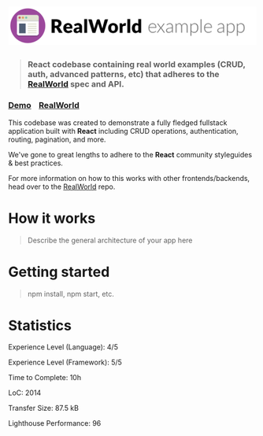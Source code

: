 # ![RealWorld Example App](../../logo.png)

> ### React codebase containing real world examples (CRUD, auth, advanced patterns, etc) that adheres to the [RealWorld](https://github.com/gothinkster/realworld) spec and API.


### [Demo](https://demo.realworld.io/)&nbsp;&nbsp;&nbsp;&nbsp;[RealWorld](https://github.com/gothinkster/realworld)


This codebase was created to demonstrate a fully fledged fullstack application built with **React** including CRUD operations, authentication, routing, pagination, and more.

We've gone to great lengths to adhere to the **React** community styleguides & best practices.

For more information on how to this works with other frontends/backends, head over to the [RealWorld](https://github.com/gothinkster/realworld) repo.


# How it works

> Describe the general architecture of your app here

# Getting started

> npm install, npm start, etc.

# Statistics

Experience Level (Language): 4/5

Experience Level (Framework): 5/5

Time to Complete: 10h

LoC: 2014

Transfer Size: 87.5 kB

Lighthouse Performance: 96